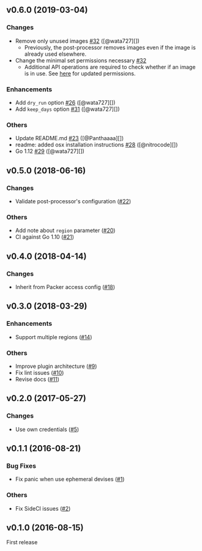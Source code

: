 ## v0.6.0 (2019-03-04)

### Changes

- Remove only unused images [#32](https://github.com/wata727/packer-post-processor-amazon-ami-management/pull/32) ([@wata727][])
  - Previously, the post-processor removes images even if the image is already used elsewhere.
- Change the minimal set permissions necessary [#32](https://github.com/wata727/packer-post-processor-amazon-ami-management/pull/32)
  - Additional API operations are required to check whether if an image is in use. See [here](https://github.com/wata727/packer-post-processor-amazon-ami-management/tree/v0.6.0#iam-task-or-instance-role) for updated permissions.

### Enhancements

- Add `dry_run` option [#26](https://github.com/wata727/packer-post-processor-amazon-ami-management/pull/26) ([@wata727][])
- Add `keep_days` option [#31](https://github.com/wata727/packer-post-processor-amazon-ami-management/pull/31) ([@wata727][])

### Others

- Update README.md [#23](https://github.com/wata727/packer-post-processor-amazon-ami-management/pull/23) ([@Panthaaaa][])
- readme: added osx installation instructions [#28](https://github.com/wata727/packer-post-processor-amazon-ami-management/pull/28) ([@nitrocode][])
- Go 1.12 [#29](https://github.com/wata727/packer-post-processor-amazon-ami-management/pull/29) ([@wata727][])

## v0.5.0 (2018-06-16)

### Changes

- Validate post-processor's configuration ([#22](https://github.com/wata727/packer-post-processor-amazon-ami-management/pull/22))

### Others

- Add note about `region` parameter ([#20](https://github.com/wata727/packer-post-processor-amazon-ami-management/pull/20))
- CI against Go 1.10 ([#21](https://github.com/wata727/packer-post-processor-amazon-ami-management/pull/21))

## v0.4.0 (2018-04-14)

### Changes

- Inherit from Packer access config ([#18](https://github.com/wata727/packer-post-processor-amazon-ami-management/pull/18))

## v0.3.0 (2018-03-29)

### Enhancements

- Support multiple regions ([#14](https://github.com/wata727/packer-post-processor-amazon-ami-management/pull/14))

### Others

- Improve plugin architecture ([#9](https://github.com/wata727/packer-post-processor-amazon-ami-management/pull/9))
- Fix lint issues ([#10](https://github.com/wata727/packer-post-processor-amazon-ami-management/pull/10))
- Revise docs ([#11](https://github.com/wata727/packer-post-processor-amazon-ami-management/pull/11))

## v0.2.0 (2017-05-27)

### Changes

- Use own credentials ([#5](https://github.com/wata727/packer-post-processor-amazon-ami-management/pull/5))

## v0.1.1 (2016-08-21)

### Bug Fixes

- Fix panic when use ephemeral devises ([#1](https://github.com/wata727/packer-post-processor-amazon-ami-management/pull/1))

### Others

- Fix SideCI issues ([#2](https://github.com/wata727/packer-post-processor-amazon-ami-management/pull/2))

## v0.1.0 (2016-08-15)

First release

